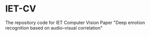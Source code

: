 # IET-CV
The repository code for IET Computer Vision Paper "Deep emotion recognition based on audio–visual correlation"

